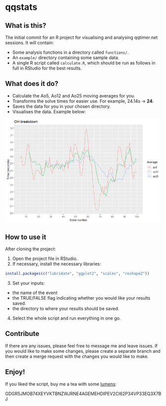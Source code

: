 # qqstats

## What is this?

The initial commit for an R project for visualising and analysing qqtimer.net sessions. It will contain:

- Some analysis functions in a directory called `functions/`.
- An `example/` directory containing some sample data.
- A single R script called `calculate.R`, which should be run as follows in full in RStudio for the best results.

## What does it do?

- Calculate the Ao5, Ao12 and Ao25 moving averages for you.
- Transforms the solve times for easier use. For example, 24.14s -> **24**.
- Saves the data for you in your chosen directory.
- Visualises the data. Example below:

![Example plot](examples/moving_average_example.png)

## How to use it

After cloning the project:

1. Open the project file in RStudio.
2. If necessary, install the necessary libraries:

```r
install.packages(c("lubridate", "ggplot2", "scales", "reshape2"))
```

3. Set your inputs: 
  - the name of the event 
  - the TRUE/FALSE flag indicating whether you would like your results saved.
  - the directory to where your results should be saved.
4. Select the whole script and run everything in one go.

## Contribute

If there are any issues, please feel free to message me and leave issues. If you would like to make some changes, please create a separate branch and then create a merge request with the changes you would like to make.

## Enjoy!

If you liked the script, buy me a tea with some [lumens](https://www.stellar.org/):

GDGR5JMOB74XEYVKTBNZWJRNE4AGEMEHDIPEV2CI62P34VP33EQ3X7BJ
